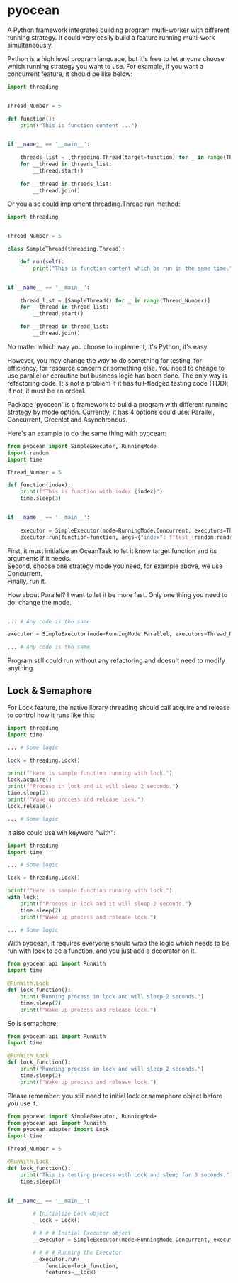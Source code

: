 # pyocean

A Python framework integrates building program multi-worker with different running strategy.
It could very easily build a feature running multi-work simultaneously.

Python is a high level program language, but it's free to let anyone choose which running strategy you want to use.
For example, if you want a concurrent feature, it should be like below:

```python
import threading


Thread_Number = 5

def function():
    print("This is function content ...")


if __name__ == '__main__':
    
    threads_list = [threading.Thread(target=function) for _ in range(Thread_Number)]
    for __thread in threads_list:
        __thread.start()
    
    for __thread in threads_list:
        __thread.join()
```

Or you also could implement threading.Thread run method:

```python
import threading


Thread_Number = 5

class SampleThread(threading.Thread):

    def run(self):
        print("This is function content which be run in the same time.")


if __name__ == '__main__':
    
    thread_list = [SampleThread() for _ in range(Thread_Number)]
    for __thread in thread_list:
        __thread.start()

    for __thread in thread_list:
        __thread.join()
```

No matter which way you choose to implement, it's Python, it's easy.

However, you may change the way to do something for testing, for efficiency, for resource concern or something else. 
You need to change to use parallel or coroutine but business logic has been done. The only way is refactoring code. 
It's not a problem if it has full-fledged testing code (TDD); if not, it must be an ordeal.

Package 'pyocean' is a framework to build a program with different running strategy by mode option. 
Currently, it has 4 options could use: Parallel, Concurrent, Greenlet and Asynchronous.

Here's an example to do the same thing with pyocean:

```python
from pyocean import SimpleExecutor, RunningMode
import random
import time

Thread_Number = 5

def function(index):
    print(f"This is function with index {index}")
    time.sleep(3)


if __name__ == '__main__':
    
    executor = SimpleExecutor(mode=RunningMode.Concurrent, executors=Thread_Number)
    executor.run(function=function, args={"index": f"test_{random.randrange(1, 10)}"})

```

First, it must initialize an OceanTask to let it know target function and its arguments if it needs. </br>
Second, choose one strategy mode you need, for example above, we use Concurrent. </br>
Finally, run it.

How about Parallel? I want to let it be more fast. 
Only one thing you need to do: change the mode.

```python

... # Any code is the same

executor = SimpleExecutor(mode=RunningMode.Parallel, executors=Thread_Number)

... # Any code is the same

```

Program still could run without any refactoring and doesn't need to modify anything.


## Lock & Semaphore

For Lock feature, the native library threading should call acquire and release to control how it runs like this:

```python
import threading
import time

... # Some logic

lock = threading.Lock()

print(f"Here is sample function running with lock.")
lock.acquire()
print(f"Process in lock and it will sleep 2 seconds.")
time.sleep(2)
print(f"Wake up process and release lock.")
lock.release()

... # Some logic

```

It also could use wih keyword "with":

```python
import threading
import time

... # Some logic

lock = threading.Lock()

print(f"Here is sample function running with lock.")
with lock:
    print(f"Process in lock and it will sleep 2 seconds.")
    time.sleep(2)
    print(f"Wake up process and release lock.")

... # Some logic

```

With pyocean, it requires everyone should wrap the logic which needs to be run with lock to be a function,
and you just add a decorator on it.

```python
from pyocean.api import RunWith
import time

@RunWith.Lock
def lock_function():
    print("Running process in lock and will sleep 2 seconds.")
    time.sleep(2)
    print(f"Wake up process and release lock.")

```

So is semaphore:

```python
from pyocean.api import RunWith
import time

@RunWith.Lock
def lock_function():
    print("Running process in lock and will sleep 2 seconds.")
    time.sleep(2)
    print(f"Wake up process and release lock.")

```

Please remember: you still need to initial lock or semaphore object before you use it.

```python
from pyocean import SimpleExecutor, RunningMode
from pyocean.api import RunWith
from pyocean.adapter import Lock
import time

Thread_Number = 5

@RunWith.Lock
def lock_function():
    print("This is testing process with Lock and sleep for 3 seconds.")
    time.sleep(3)


if __name__ == '__main__':
    
        # Initialize Lock object
        __lock = Lock()

        # # # # Initial Executor object
        __executor = SimpleExecutor(mode=RunningMode.Concurrent, executors=Thread_Number)

        # # # # Running the Executor
        __executor.run(
            function=lock_function,
            features=__lock)

```

